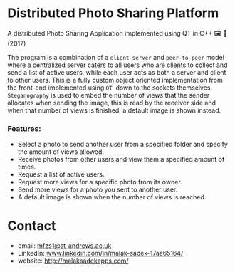 # Distributed Photo Sharing Platform
A distributed Photo Sharing Application implemented using QT in C++ 🖼 🔗 (2017)

The program is a combination of a `client-server` and `peer-to-peer` model where a centralized server caters to all users who are clients to collect and send a list of active users, while each user acts as both a server and client to other users.
This is a fully custom object oriented implementation from the front-end implemented using `QT`, down to the sockets themselves. `Steganography` is used to embed the number of views that the sender allocates when sending the image, this is read by the receiver side and when that number of views is finished, a default image is shown instead.

### Features:
* Select a photo to send another user from a specified folder and specify the amount of views allowed.
* Receive photos from other users and view them a specified amount of times.
* Request a list of active users.
* Request more views for a specific photo from its owner.
* Send more views for a photo you sent to another user.
* A default image is shown when the number of views is reached.

# Contact

* email: mfzs1@st-andrews.ac.uk
* LinkedIn: www.linkedin.com/in/malak-sadek-17aa65164/
* website: http://malaksadekapps.com/
